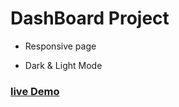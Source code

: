 # DashBoard Project 

- Responsive page 

- Dark & Light Mode

### [live Demo](https://m2001said.github.io/DashBoard/)
